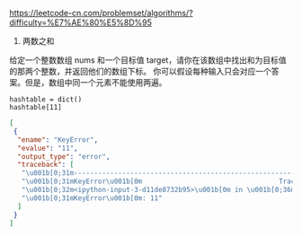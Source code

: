 https://leetcode-cn.com/problemset/algorithms/?difficulty=%E7%AE%80%E5%8D%95

1. 两数之和 

给定一个整数数组 nums 和一个目标值 target，请你在该数组中找出和为目标值的那两个整数，并返回他们的数组下标。
你可以假设每种输入只会对应一个答案。但是，数组中同一个元素不能使用两遍。

```{.python .input  n=3}
hashtable = dict()
hashtable[11]
```

```{.json .output n=3}
[
 {
  "ename": "KeyError",
  "evalue": "11",
  "output_type": "error",
  "traceback": [
   "\u001b[0;31m---------------------------------------------------------------------------\u001b[0m",
   "\u001b[0;31mKeyError\u001b[0m                                  Traceback (most recent call last)",
   "\u001b[0;32m<ipython-input-3-d11de8732b95>\u001b[0m in \u001b[0;36m<module>\u001b[0;34m\u001b[0m\n\u001b[1;32m      1\u001b[0m \u001b[0mhashtable\u001b[0m \u001b[0;34m=\u001b[0m \u001b[0mdict\u001b[0m\u001b[0;34m(\u001b[0m\u001b[0;34m)\u001b[0m\u001b[0;34m\u001b[0m\u001b[0;34m\u001b[0m\u001b[0m\n\u001b[0;32m----> 2\u001b[0;31m \u001b[0mhashtable\u001b[0m\u001b[0;34m[\u001b[0m\u001b[0;36m11\u001b[0m\u001b[0;34m]\u001b[0m\u001b[0;34m\u001b[0m\u001b[0;34m\u001b[0m\u001b[0m\n\u001b[0m",
   "\u001b[0;31mKeyError\u001b[0m: 11"
  ]
 }
]
```
